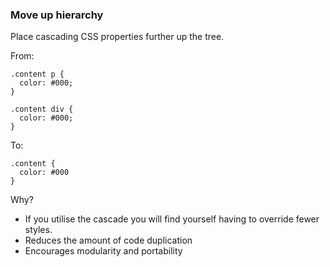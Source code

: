 ### Move up hierarchy

Place cascading CSS properties further up the tree.

From:
```
.content p {
  color: #000;
}

.content div {
  color: #000;
}
```

To:
```
.content {
  color: #000
}
```

Why?

- If you utilise the cascade you will find yourself having to override fewer styles.
- Reduces the amount of code duplication
- Encourages modularity and portability

